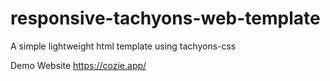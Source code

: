 # responsive-tachyons-web-template
A simple lightweight html template using tachyons-css

Demo Website https://cozie.app/ 
